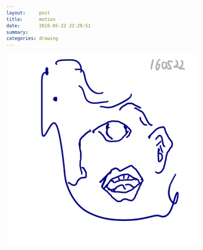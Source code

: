 ```yaml
---
layout:     post
title:      motion
date:       2016-05-22 22:29:51
summary:    
categories: drawing
---
```

![motion](/images/diary/motion.png "created by a friend.")
